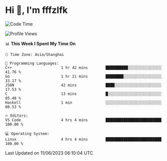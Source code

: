 # Hi 👋, I'm fffzlfk

<!--START_SECTION:waka-->
![Code Time](http://img.shields.io/badge/Code%20Time-227%20hrs%2038%20mins-blue)

![Profile Views](http://img.shields.io/badge/Profile%20Views-0-blue)

📊 **This Week I Spent My Time On** 

```text
🕑︎ Time Zone: Asia/Shanghai

💬 Programming Languages: 
C++                      1 hr 42 mins        ██████████░░░░░░░░░░░░░░░   41.76 % 
Go                       1 hr 21 mins        ████████░░░░░░░░░░░░░░░░░   33.17 % 
JSON                     42 mins             ████░░░░░░░░░░░░░░░░░░░░░   17.53 % 
C                        13 mins             █░░░░░░░░░░░░░░░░░░░░░░░░   05.48 % 
Haskell                  1 min               ░░░░░░░░░░░░░░░░░░░░░░░░░   00.53 % 

🔥 Editors: 
VS Code                  4 hrs 4 mins        █████████████████████████   100.00 % 

💻 Operating System: 
Linux                    4 hrs 4 mins        █████████████████████████   100.00 % 
```


 Last Updated on 11/06/2023 06:10:04 UTC
<!--END_SECTION:waka-->
